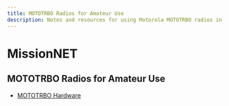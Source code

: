 ```yaml
---
title: MOTOTRBO Radios for Amateur Use
description: Notes and resources for using Motorola MOTOTRBO radios in amateur radio applications.
---
```


# MissionNET
## MOTOTRBO Radios for Amateur Use

- [MOTOTRBO Hardware](hardware/)
